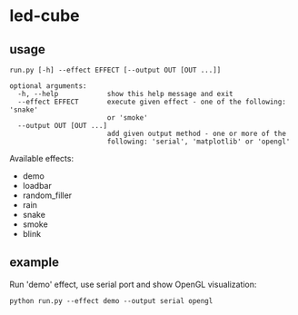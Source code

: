 # led-cube

## usage

```
run.py [-h] --effect EFFECT [--output OUT [OUT ...]]

optional arguments:
  -h, --help            show this help message and exit
  --effect EFFECT       execute given effect - one of the following: 'snake'
                        or 'smoke'
  --output OUT [OUT ...]
                        add given output method - one or more of the
                        following: 'serial', 'matplotlib' or 'opengl'

```
Available effects:
* demo
* loadbar
* random_filler
* rain
* snake
* smoke
* blink

## example
Run 'demo' effect, use serial port and show OpenGL visualization:
```
python run.py --effect demo --output serial opengl
```
